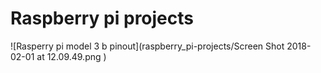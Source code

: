 # Raspberry pi projects




![Rasperry pi model 3 b pinout](raspberry_pi-projects/Screen Shot 2018-02-01 at 12.09.49.png )

